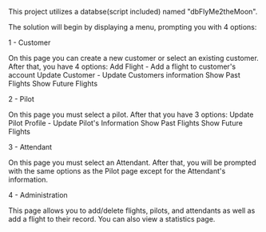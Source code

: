 This project utilizes a databse(script included) named "dbFlyMe2theMoon". 

The solution will begin by displaying a menu, prompting you with 4 options: 

1 - Customer

  On this page you can create a new customer or select an existing customer. After that, you have 4 options:
    Add Flight - Add a flight to customer's account
    Update Customer - Update Customers information
    Show Past Flights
    Show Future Flights

2 - Pilot

  On this page you must select a pilot. After that you have 3 options:
    Update Pilot Profile - Update Pilot's Information
    Show Past Flights
    Show Future Flights

3 - Attendant

  On this page you must select an Attendant. After that, you will be prompted with the same options as the Pilot page except for the Attendant's information.

4 - Administration

  This page allows you to add/delete flights, pilots, and attendants as well as add a flight to their record. You can also view a statistics page.
    
